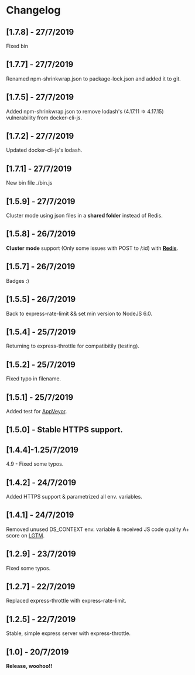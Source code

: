 # Changelog

## [1.7.8] - 27/7/2019
Fixed bin

## [1.7.7] - 27/7/2019
Renamed npm-shrinkwrap.json to package-lock.json and added it to git.

## [1.7.5] - 27/7/2019
Added npm-shrinkwrap.json to remove lodash's (4.17.11 => 4.17.15) vulnerability from docker-cli-js.

## [1.7.2] - 27/7/2019
Updated docker-cli-js's lodash.

## [1.7.1] - 27/7/2019
New bin file ./bin.js

## [1.5.9] - 27/7/2019
Cluster mode using json files in a **shared folder** instead of Redis.

## [1.5.8] - 26/7/2019
**Cluster mode** support (Only some issues with POST to /:id) with **[Redis]("https://redis.io" "Redis")**.

## [1.5.7] - 26/7/2019
Badges :)

## [1.5.5] - 26/7/2019
Back to express-rate-limit && set min version to NodeJS 6.0.

## [1.5.4] - 25/7/2019
Returning to express-throttle for compatibitily (testing).

## [1.5.2] - 25/7/2019
Fixed typo in filename.

## [1.5.1] - 25/7/2019
Added test for [AppVeyor](https://appveyor.com/ "AppVeyor").

## [1.5.0] - **Stable HTTPS support.**

## [1.4.4]-1.25/7/2019
4.9 - Fixed some typos.

## [1.4.2] - 24/7/2019
Added HTTPS support & parametrized all env. variables.

## [1.4.1] - 24/7/2019
Removed unused DS_CONTEXT env. variable & received JS code quality A+ score on [LGTM](https://lgtm.com "LGTM").

## [1.2.9] - 23/7/2019
Fixed some typos.

## [1.2.7] - 22/7/2019
Replaced express-throttle with express-rate-limit.

## [1.2.5] - 22/7/2019
Stable, simple express server with express-throttle.

## [1.0] - 20/7/2019
**Release, woohoo!!**